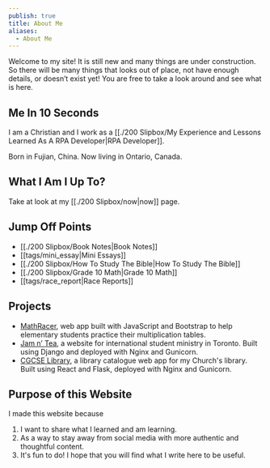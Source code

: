 ```yaml
---
publish: true
title: About Me
aliases:
  - About Me
---
```

Welcome to my site! It is still new and many things are under construction. So there will be many things that looks out of place, not have enough details, or doesn’t exist yet! You are free to take a look around and see what is here.

## Me In 10 Seconds
I am a Christian and I work as a [[./200 Slipbox/My Experience and Lessons Learned As A RPA Developer|RPA Developer]].

Born in Fujian, China. Now living in Ontario, Canada.

## What I Am I Up To?
Take at look at my [[./200 Slipbox/now|now]] page.

## Jump Off Points
- [[./200 Slipbox/Book Notes|Book Notes]]
- [[tags/mini_essay|Mini Essays]]
- [[./200 Slipbox/How To Study The Bible|How To Study The Bible]]
- [[./200 Slipbox/Grade 10 Math|Grade 10 Math]]
- [[tags/race_report|Race Reports]]

## Projects
- [MathRacer](https://leiyu3.github.io/mathracer/), web app built with JavaScript and Bootstrap to help elementary students practice their multiplication tables.
- [Jam n’ Tea](https://jamntea.ca/), a website for international student ministry in Toronto. Built using Django and deployed with Nginx and Gunicorn.
- [CGCSE Library](https://library.cgcse.ca), a library catalogue web app for my Church's library. Built using React and Flask, deployed with Nginx and Gunicorn.

## Purpose of this Website
I made this website because 
1) I want to share what I learned and am learning. 
2) As a way to stay away from social media with more authentic and thoughtful content. 
3) It's fun to do! I hope that you will find what I write here to be useful.
